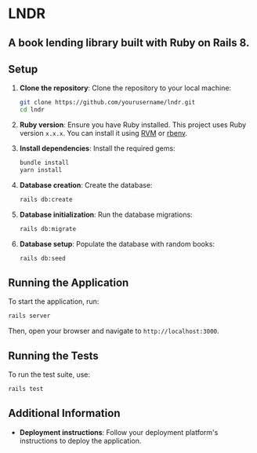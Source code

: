 # LNDR
## A book lending library built with Ruby on Rails 8.

## Setup

1. **Clone the repository**: Clone the repository to your local machine:
    ```sh
    git clone https://github.com/yourusername/lndr.git
    cd lndr
    ```

2. **Ruby version**: Ensure you have Ruby installed. This project uses Ruby version `x.x.x`. You can install it using [RVM](https://rvm.io/) or [rbenv](https://github.com/rbenv/rbenv).

3. **Install dependencies**: Install the required gems:
    ```sh
    bundle install
    yarn install
    ```

4. **Database creation**: Create the database:
    ```sh
    rails db:create
    ```

5. **Database initialization**: Run the database migrations:
    ```sh
    rails db:migrate
    ```

6. **Database setup**: Populate the database with random books:
    ```sh
    rails db:seed
    ```

## Running the Application

To start the application, run:
```sh
rails server
```
Then, open your browser and navigate to `http://localhost:3000`.

## Running the Tests

To run the test suite, use:
```sh
rails test
```

## Additional Information

* **Deployment instructions**: Follow your deployment platform's instructions to deploy the application.
